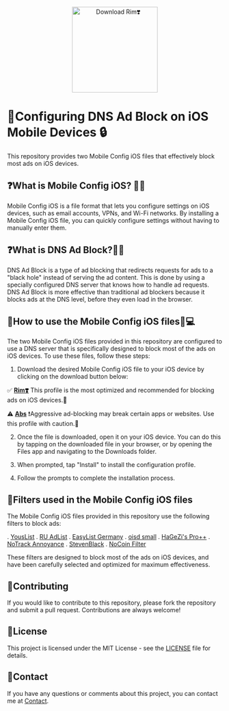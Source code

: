 <br>
<div align="center">
  <a href="https://github.com/abbassmd/Adblockdns/raw/main/Rim❣️.mobileconfig">
    <img src="https://img.shields.io/badge/Rim❣️-Download-brightgreen" alt="Download Rim❣️" style="max-width:100%; width: 200px;">
  </a>
</div>


# 📱Configuring DNS Ad Block on iOS Mobile Devices 🔒

This repository provides two Mobile Config iOS files that effectively block most ads on iOS devices.

## ❓What is Mobile Config iOS? 📱🔧

Mobile Config iOS is a file format that lets you configure settings on iOS devices, such as email accounts, VPNs, and Wi-Fi networks. By installing a Mobile Config iOS file, you can quickly configure settings without having to manually enter them.

## ❓What is DNS Ad Block?🚫📰

DNS Ad Block is a type of ad blocking that redirects requests for ads to a "black hole" instead of serving the ad content. This is done by using a specially configured DNS server that knows how to handle ad requests. DNS Ad Block is more effective than traditional ad blockers because it blocks ads at the DNS level, before they even load in the browser.

## 🔧How to use the Mobile Config iOS files📲💻

The two Mobile Config iOS files provided in this repository are configured to use a DNS server that is specifically designed to block most of the ads on iOS devices. To use these files, follow these steps:

1. Download the desired Mobile Config iOS file to your iOS device by clicking on the download button below:

  
✅ **[Rim❣️](https://github.com/abbassmd/Adblockdns/raw/main/Rim❣️.mobileconfig)** This profile is the most optimized and recommended for blocking ads on iOS devices.🚀


⚠️ **[Abs](https://github.com/abbassmd/Adblockdns/raw/main/AbsDns.mobileconfig)** ❗️Aggressive ad-blocking may break certain apps or websites. Use this profile with caution.🚫

2. Once the file is downloaded, open it on your iOS device. You can do this by tapping on the downloaded file in your browser, or by opening the Files app and navigating to the Downloads folder.

3. When prompted, tap "Install" to install the configuration profile.

4. Follow the prompts to complete the installation process.

## 🚫Filters used in the Mobile Config iOS files

The Mobile Config iOS files provided in this repository use the following filters to block ads:

. [YousList](https://raw.githubusercontent.com/yous/YousList/master/hosts.txt)
. [RU AdList](https://easylist-downloads.adblockplus.org/ruadlist.txt)
. [EasyList Germany](https://easylist-downloads.adblockplus.org/easylistgermany.txt)
. [oisd small](https://raw.githubusercontent.com/sjhgvr/oisd/main/domainswild_small.txt)
. [HaGeZi's Pro++](https://raw.githubusercontent.com/hagezi/dns-blocklists/main/wildcard/pro.plus.txt)
. [NoTrack Annoyance](https://gitlab.com/quidsup/notrack-annoyance-blocklist/-/raw/master/annoyance.list)
. [StevenBlack](https://raw.githubusercontent.com/StevenBlack/hosts/master/data/add.Risk/hosts)
. [NoCoin Filter](https://raw.githubusercontent.com/hoshsadiq/adblock-nocoin-list/master/hosts.txt)


These filters are designed to block most of the ads on iOS devices, and have been carefully selected and optimized for maximum effectiveness.


## 🤝Contributing

If you would like to contribute to this repository, please fork the repository and submit a pull request. Contributions are always welcome!

## 📝License

This project is licensed under the MIT License - see the [LICENSE](https://github.com/abbassmd/Adblockdns/edit/main/README.md) file for details.

## 📧Contact

If you have any questions or comments about this project, you can contact me at [Contact](mailto:abbassmd@proton.me).

